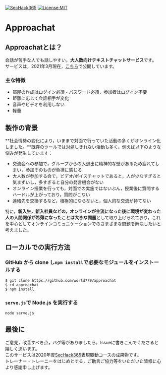 [![SecHack365](https://img.shields.io/badge/SecHack365-2020-ffd700.svg)](https://sechack365.nict.go.jp/)
[![License:MIT](https://img.shields.io/badge/License-MIT-yellow.svg)](https://opensource.org/licenses/MIT)

# Approachat

## Approachatとは？
会話が苦手な人でも話しやすい，**大人数向けテキストチャットサービス**です。  
サービスは，2021年3月現在，[こちら](https://approachat.sechack365.com)で公開しています。
### 主な特徴
- 部屋の作成はログイン必須・パスワード必須，参加者はログイン不要
- 距離に応じて会話相手が変化
- 音声やビデオを利用しない
- 軽量

## 製作の背景
**社会情勢の変化により，いままで対面で行っていた活動の多くがオンライン化しました。**既存のツールでは対処しきれない活動も多く，例えば以下のような悩みが発生しています：  

- 交流会への参加で，グループからの入退出に精神的な壁があるため疲れてしまい，参加そのものが負担に感じる
- 大人数が参加する会で，ビデオ/ボイスチャットであると，人が少なすぎると気まずいし，多すぎると自分の発言機会がない
- オンライン授業を行っても，対面での実施ではないぶん，授業後に質問するハードルが上がっており，質問がこない
- 連絡先を交換するなど，積極的にならないと，個人的な交流が持てない

特に，**新入生，新入社員などの，オンラインが主流になった後に環境が変わった人の人間関係が希薄になったことは大きな問題**として取り上げられており，これを中心としてオンラインコミュニケーションでのさまざまな問題を解決したいと考えました。

## ローカルでの実行方法

### GitHub から clone し`npm install`で必要なモジュールをインストールする

```
$ git clone https://github.com/world779/approachat
$ cd approachat
$ npm install
```

### `serve.js`で Node.js を実行する

```
node serve.js
```

## 最後に
ご意見，改善すべき点，バグ等がありましたら，Issueに書きこんでくださると嬉しく思います。  
このサービスは2020年度[SecHack365](https://sechack365.nict.go.jp/)表現駆動コースの成果物です。  
トレーナー・トレーニーをはじめとする，ご助言ご協力等をいただいた皆様に心より感謝申し上げます。
